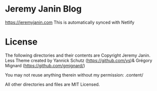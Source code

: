 # Jeremy Janin Blog

https://jeremyjanin.com
This is automatically synced with Netlify

# License

The following directories and their contents are Copyright Jeremy Janin.
Less Theme created by Yannick Schutz (https://github.com/ys)& Grégory Mignard (https://github.com/gmignard/)

You may not reuse anything therein without my permission:
.content/

All other directories and files are MIT Licensed.
